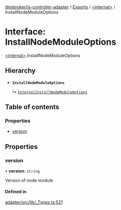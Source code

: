 [@iobroker/js-controller-adapter](../README.md) / [Exports](../modules.md) / [\<internal\>](../modules/internal_.md) / InstallNodeModuleOptions

# Interface: InstallNodeModuleOptions

[\<internal\>](../modules/internal_.md).InstallNodeModuleOptions

## Hierarchy

- **`InstallNodeModuleOptions`**

  ↳ [`InternalInstallNodeModuleOptions`](internal_.InternalInstallNodeModuleOptions.md)

## Table of contents

### Properties

- [version](internal_.InstallNodeModuleOptions.md#version)

## Properties

### version

• **version**: `string`

Version of node module

#### Defined in

[adapter/src/lib/_Types.ts:521](https://github.com/ioBroker/ioBroker.js-controller/blob/e4f9cfa5/packages/adapter/src/lib/_Types.ts#L521)
